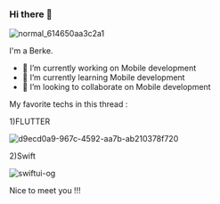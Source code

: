 ### Hi there 👋

![normal_614650aa3c2a1](https://user-images.githubusercontent.com/96977581/165076609-e010bad7-609d-491c-9165-bd9b699c6cab.gif)



I'm a Berke.

- 🔭 I’m currently working on Mobile development
- 🌱 I’m currently learning Mobile development
- 👯 I’m looking to collaborate on Mobile development 


My favorite techs in this thread : 

1)FLUTTER 

![d9ecd0a9-967c-4592-aa7b-ab210378f720](https://user-images.githubusercontent.com/96977581/165076043-92743359-b66a-478a-9d99-327a14552158.jpg)

2)Swift 


![swiftui-og](https://user-images.githubusercontent.com/96977581/165076217-a178a938-6396-48f0-8655-54202d03689b.png)


Nice to meet you !!! 




<!--
**mberkesaritas/mberkesaritas** is a ✨ _special_ ✨ repository because its `README.md` (this file) appears on your GitHub profile.

Here are some ideas to get you started:

- 🔭 I’m currently working on ...
- 🌱 I’m currently learning ...
- 👯 I’m looking to collaborate on ...
- 🤔 I’m looking for help with ...
- 💬 Ask me about ...
- 📫 How to reach me: ...
- 😄 Pronouns: ...
- ⚡ Fun fact: ...
-->
